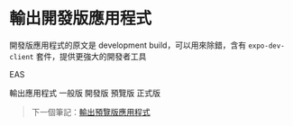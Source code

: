 # 輸出開發版應用程式

開發版應用程式的原文是 development build，可以用來除錯，含有 `expo-dev-client` 套件，提供更強大的開發者工具

EAS

輸出應用程式 一般版 開發版 預覽版 正式版

> 下一個筆記：[輸出預覽版應用程式](/notes/10-preview-build.md)